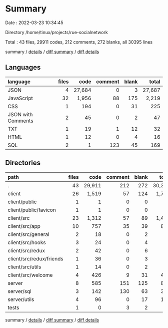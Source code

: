 # Summary

Date : 2022-03-23 10:34:45

Directory /home/tinux/projects/rue-socialnetwork

Total : 43 files,  29911 codes, 212 comments, 272 blanks, all 30395 lines

summary / [details](details.md) / [diff summary](diff.md) / [diff details](diff-details.md)

## Languages
| language | files | code | comment | blank | total |
| :--- | ---: | ---: | ---: | ---: | ---: |
| JSON | 4 | 27,684 | 0 | 3 | 27,687 |
| JavaScript | 32 | 1,956 | 88 | 175 | 2,219 |
| CSS | 1 | 194 | 0 | 31 | 225 |
| JSON with Comments | 2 | 45 | 0 | 2 | 47 |
| TXT | 1 | 19 | 1 | 12 | 32 |
| HTML | 1 | 12 | 0 | 4 | 16 |
| SQL | 2 | 1 | 123 | 45 | 169 |

## Directories
| path | files | code | comment | blank | total |
| :--- | ---: | ---: | ---: | ---: | ---: |
| . | 43 | 29,911 | 212 | 272 | 30,395 |
| client | 26 | 1,519 | 57 | 124 | 1,700 |
| client/public | 1 | 1 | 0 | 0 | 1 |
| client/public/favicon | 1 | 1 | 0 | 0 | 1 |
| client/src | 23 | 1,312 | 57 | 89 | 1,458 |
| client/src/app | 10 | 757 | 35 | 39 | 831 |
| client/src/general | 2 | 18 | 0 | 2 | 20 |
| client/src/hooks | 3 | 24 | 0 | 4 | 28 |
| client/src/redux | 2 | 42 | 0 | 6 | 48 |
| client/src/redux/friends | 1 | 36 | 0 | 3 | 39 |
| client/src/utils | 1 | 14 | 0 | 2 | 16 |
| client/src/welcome | 4 | 426 | 9 | 31 | 466 |
| server | 8 | 585 | 151 | 125 | 861 |
| server/sql | 3 | 142 | 130 | 63 | 335 |
| server/utils | 4 | 96 | 0 | 17 | 113 |
| tests | 1 | 0 | 3 | 2 | 5 |

summary / [details](details.md) / [diff summary](diff.md) / [diff details](diff-details.md)